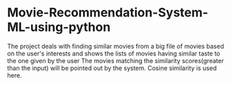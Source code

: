 # Movie-Recommendation-System-ML-using-python
The project deals with finding similar movies from a big file of movies based on the user's interests and shows the lists of movies having similar taste to the one given by the user 
The movies matching the similarity scores(greater than the input) will be pointed out by the system. Cosine similarity is used here.
